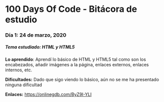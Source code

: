 # 100 Days Of Code - Bitácora de estudio

### Día 1: 24 de marzo, 2020
##### Tema estudiado: HTML y HTML5

**Lo aprendido**: Aprendí lo básico de HTML y HTML5 tal como son los encabezados, añadir imágenes a la página, enlaces externos, enlaces internos, etc.

**Dificultades:** Dado que sigo viendo lo básico, aún no se me ha presentado ninguna dificultad

**Enlaces:** https://onlinegdb.com/ByZ9I-YLI
